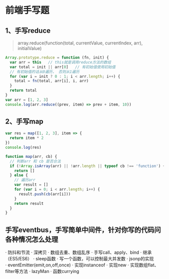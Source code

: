 
# 前端手写题

## 1、手写reduce

>array.reduce(function(total, currentValue, currentIndex, arr), initialValue)

```js
Array.prototype.reduce = function (fn, init) {
  var arr = this   // this就是调用reduce方法的数组
  var total = init || arr[0]   // 有初始值使用初始值
  // 有初始值的话从0遍历， 否则从1遍历
  for (var i = init ? 0 : 1; i < arr.length; i++) {
    total = fn(total, arr[i], i, arr)
  }
  return total
}
var arr = [1, 2, 3]
console.log(arr.reduce((prev, item) => prev + item, 10)) 
```

## 2、手写map

```js
var res = map([1, 2, 3], item => {
  return item * 2
})
console.log(res)

function map(arr, cb) {
  // 判断arr 和 cb 是否合法
  if (!Array.isArray(arr) || !arr.length || typeof cb !== 'function') {
    return []
  } else {
    // 遍历arr
    var result = []
    for (var i = 0; i < arr.length; i++) {
      result.push(cb(arr[i]))
    }
    return result
  }
}
```

## 手写eventbus，手写简单中间件，针对你写的代码问各种情况怎么处理

· 防抖和节流
· 深拷贝
· 数组去重、数组乱序
· 手写call、apply、bind
· 继承（ES5/ES6）
· sleep函数
· 写一个函数，可以控制最大并发数
· jsonp的实现
· eventEmitter(emit,on,off,once)
· 实现instanceof
· 实现new
· 实现数组flat、filter等方法
· lazyMan
· 函数currying

